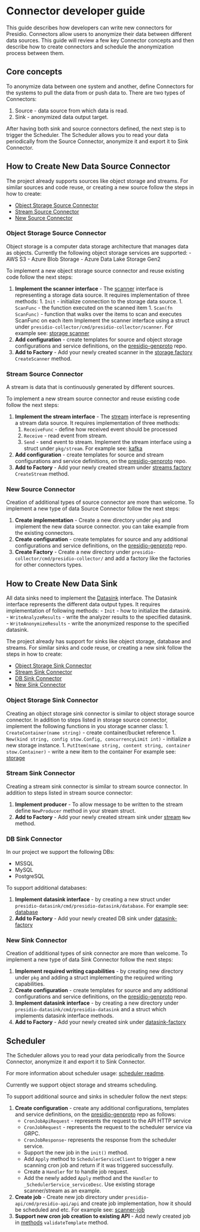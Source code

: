 # Connector developer guide

This guide describes how developers can write new connectors for Presidio.
Connectors allow users to anonymize their data between different data sources.
This guide will review a few key Connector concepts and then describe how to create connectors and schedule the anonymization process between them.

## Core concepts

To anonymize data between one system and another, define Connectors for the systems to pull the data from or push data to.
There are two types of Connectors:
1. Source - data source from which data is read.
2. Sink - anonymized data output target.

After having both sink and source connectors defined, the next step is to trigger the Scheduler.
The Scheduler allows you to read your data periodically from the Source Connector, anonymize it and export it to Sink Connector.

## How to Create New Data Source Connector

The project already supports sources like object storage and streams.
For similar sources and code reuse, or creating a new source follow the steps in how to create:
* [Object Storage Source Connector](#object-storage-source-connector)
* [Stream Source Connector](#stream-source-connector)
* [New Source Connector](#new-source-connector)

### Object Storage Source Connector

Object storage is a computer data storage architecture that manages data as objects.
Currently the following object storage services are supported:
    - AWS S3
    - Azure Blob Storage
    - Azure Data Lake Storage Gen2

To implement a new object storage source connector and reuse existing code follow the next steps:

1.  **Implement the scanner interface** - The [scanner](../presidio-collector/cmd/presidio-collector/scanner/scanner.go) interface is representing a storage data source.
    It requires implementation of three methods:
        1. `Init` - initialize connection to the storage data source.
        1. `ScanFunc` - the function executed on the scanned item
        1. `Scan(fn ScanFunc)` - function that walks over the items to scan and executes ScanFunc on each item
    Implement the scanner interface using a struct under `presidio-collector/cmd/presidio-collector/scanner`.
    For example see: [storage scanner](../presidio-collector/cmd/presidio-collector/scanner/storage-scanner.go)
1. **Add configuration** - create templates for source and object storage configurations and service definitions, on the [presidio-genproto](https://github.com/microsoft/presidio-genproto/blob/master/golang/template.pb.go) repo.
1. **Add to Factory** - Add your newly created scanner in the [storage factory](../presidio-collector/cmd/presidio-collector/scanner/factory.go) `CreateScanner` method.

### Stream Source Connector

A stream is data that is continuously generated by different sources.

To implement a new stream source connector and reuse existing code follow the next steps:

1. **Implement the stream interface** - The [stream](../pkg/stream/stream.go) interface is representing a stream data source.
   It requires implementation of three methods:
    1. `ReceiveFunc` - define how received event should be processed
    1. `Receive` - read event from stream.
    1. `Send` - send event to stream.
    Implement the stream interface using a struct under `pkg/stream`.
    For example see: [kafka](../pkg/stream/kafka/kafka.go)
1. **Add configuration** - create templates for source and stream configurations and service definitions, on the [presidio-genproto](https://github.com/microsoft/presidio-genproto/blob/master/golang/template.pb.go) repo.
1. **Add to Factory** - Add your newly created stream under [streams factory](../presidio-collector/cmd/presidio-collector/streams/streams.go) `CreateStream` method.

### New Source Connector

Creation of additional types of source connector are more than welcome.
To implement a new type of data Source Connector follow the next steps:

1. **Create implementation** - Create a new directory under `pkg` and implement the new data source connector. you can take example from the existing connectors.
1. **Create configuration** - create templates for source and any additional configurations and service definitions, on the [presidio-genproto](https://github.com/microsoft/presidio-genproto/blob/master/golang/template.pb.go) repo.
1. **Create Factory** - Create a new directory under `presidio-collector/cmd/presidio-collector/` and add a factory like the factories for other connectors types.

## How to Create New Data Sink

All data sinks need to implement the [Datasink](../presidio-datasink/cmd/presidio-datasink/datasink/datasink.go) interface.
The Datasink interface represents the different data output types.
It requires implementation of following methods:
    - `Init`  - how to initialize the datasink.
    - `WriteAnalyzeResults` - write the analyzer results to the specified datasink.
    - `WriteAnonymizeResults` - write the anonymized response to the specified datasink.

The project already has support for sinks like object storage, database and streams.
For similar sinks and code reuse, or creating a new sink follow the steps in how to create:
* [Object Storage Sink Connector](#object-storage-sink-connector)
* [Stream Sink Connector](#stream-sink-connector)
* [DB Sink Connector](#db-sink-connector)
* [New Sink Connector](#new-sink-connector)

### Object Storage Sink Connector

Creating an object storage sink connector is similar to object storage source connector.
In addition to steps listed in storage source connector,
implement the following functions in you storage scanner class:
    1. `CreateContainer(name string)` - create container/bucket reference
    1. `New(kind string, config stow.Config, concurrencyLimit int)` - initialize a new storage instance.
    1. `PutItem(name string, content string, container stow.Container)`  - write a new item to the container
    For example see: [storage](../pkg/storage/storage.go)

### Stream Sink Connector

Creating a stream sink connector is similar to stream source connector.
In addition to steps listed in stream source connector:
1. **Implement producer** - To allow message to be written to the stream define `NewProducer` method in your stream struct.
1. **Add to Factory** - Add your newly created stream sink under [stream](../presidio-datasink/cmd/presidio-datasink/stream/stream.go) `New` method.

### DB Sink Connector

In our project we support the following DBs:
- MSSQL
- MySQL
- PostgreSQL

To support additional databases:
1. **Implement datasink interface** - by creating a new struct under `presidio-datasink/cmd/presidio-datasink/database`.
   For example see: [database](../presidio-datasink/cmd/presidio-datasink/database/database.go)
1. **Add to Factory** - Add your newly created DB sink under [datasink-factory](../presidio-datasink/cmd/presidio-datasink/datasink-factory.go)

### New Sink Connector

Creation of additional types of sink connector are more than welcome.
To implement a new type of data Sink Connector follow the next steps:

1. **Implement required writing capabilities** - by creating new directory under `pkg` and adding a struct implementing the required writing capabilities.
1. **Create configuration** - create templates for source and any additional configurations and service definitions, on the [presidio-genproto](https://github.com/microsoft/presidio-genproto/blob/master/golang/template.pb.go) repo.
1. **Implement datasink interface** - by creating a new directory under `presidio-datasink/cmd/presidio-datasink` and a struct which implements datasink interface methods.
1. **Add to Factory** - Add your newly created sink under [datasink-factory](../presidio-datasink/cmd/presidio-datasink/datasink-factory.go)

## Scheduler

The Scheduler allows you to read your data periodically from the Source Connector, anonymize it and export it to Sink Connector.

For more information about scheduler usage: [scheduler readme](tutorial_scheduler.md).

Currently we support object storage and streams scheduling.

To support additional source and sinks in scheduler follow the next steps:
1. **Create configuration** - create any additional configurations, templates and service definitions, on the [presidio-genproto](https://github.com/microsoft/presidio-genproto/blob/master/golang/scheduler.pb.go) repo as follows:
    - `CronJobApiRequest` - represents the request to the API HTTP service
    - `CronJobRequest` - represents the request to the scheduler service via GRPC.
    - `CronJobResponse`- represents the response from the scheduler service.
    - Support the new job in the `init()` method.
    - Add `Apply` method to `SchedulerServiceClient` to trigger a new scanning cron job and return if it was triggered successfully.
    - Create a `Handler` for to handle job request.
    - Add the newly added `Apply` method and the `Handler` to `_SchedulerService_serviceDesc`.
    Use existing storage scanner/stream as an example.
1. **Create job** - Create new job directory under `presidio-api/cmd/presidio-api/api` and create job implementation, how it should be scheduled and etc.
    For example see: [scanner-job](../presidio-api/cmd/presidio-api/api/scanner-cron-job/scanner-cron-job.go)
1. **Support new cron job creation to existing API** - Add newly created job in [methods](../presidio-api/cmd/presidio-api/methods.go) `validateTemplate` method.

